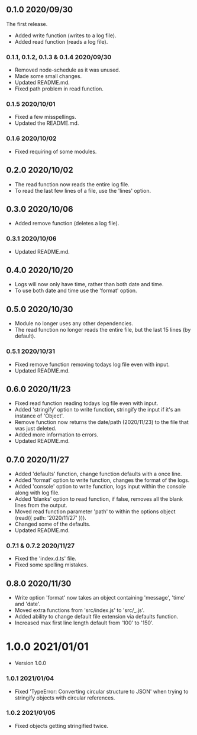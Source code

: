 ## 0.1.0 2020/09/30
The first release.
- Added write function (writes to a log file).
- Added read function (reads a log file).

### 0.1.1, 0.1.2, 0.1.3 & 0.1.4 2020/09/30
- Removed node-schedule as it was unused.
- Made some small changes.
- Updated README.md.
- Fixed path problem in read function.

### 0.1.5 2020/10/01
- Fixed a few misspellings.
- Updated the README.md.

### 0.1.6 2020/10/02
- Fixed requiring of some modules.

## 0.2.0 2020/10/02
- The read function now reads the entire log file.
- To read the last few lines of a file, use the 'lines' option.

## 0.3.0 2020/10/06
- Added remove function (deletes a log file).

### 0.3.1 2020/10/06
- Updated README.md.

## 0.4.0 2020/10/20
- Logs will now only have time, rather than both date and time.
- To use both date and time use the 'format' option.

## 0.5.0 2020/10/30
- Module no longer uses any other dependencies.
- The read function no longer reads the entire file, but the last 15 lines (by default).

### 0.5.1 2020/10/31
- Fixed remove function removing todays log file even with input.
- Updated README.md.

## 0.6.0 2020/11/23
- Fixed read function reading todays log file even with input.
- Added 'stringify' option to write function, stringify the input if it's an instance of 'Object'.
- Remove function now returns the date/path (2020/11/23) to the file that was just deleted.
- Added more information to errors.
- Updated README.md.

## 0.7.0 2020/11/27
- Added 'defaults' function, change function defaults with a once line.
- Added 'format' option to write function, changes the format of the logs.
- Added 'console' option to  write function, logs input within the console along with log file.
- Added 'blanks' option to read function, if false, removes all the blank lines from the output.
- Moved read function parameter 'path' to within the options object (read({ path: '2020/11/27' })).
- Changed some of the defaults.
- Updated README.md.

### 0.7.1 & 0.7.2 2020/11/27
- Fixed the 'index.d.ts' file.
- Fixed some spelling mistakes.

## 0.8.0 2020/11/30
- Write option 'format' now takes an object containing 'message', 'time' and 'date'.
- Moved extra functions from 'src/index.js' to 'src/\_.js'.
- Added ability to change default file extension via defaults function.
- Increased max first line length default from '100' to '150'.

# 1.0.0 2021/01/01
- Version 1.0.0

### 1.0.1 2021/01/04
- Fixed 'TypeError: Converting circular structure to JSON' when trying to stringify objects with circular references.

### 1.0.2 2021/01/05
- Fixed objects getting stringified twice.